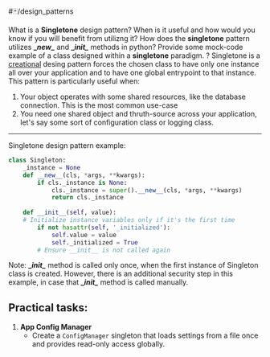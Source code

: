 #🃏/design_patterns

What is a **Singletone** design pattern? When is it useful and how would you know if you will benefit from utilizng it? How does the **singletone** pattern utilizes **\__new\__** and  **\__init\__** methods in python? Provide some mock-code example of a class designed within a **singletone** paradigm.
?
Singletone is a [creational](Creational%20patterns.md) desing pattern forces the chosen class to have only one instance all over your application and to have one global entrypoint to that instance. This pattern is particularly useful when:
1. Your object operates with some shared resources, like the database connection. This is the most common use-case
2. You need one shared object and thruth-source across your application, let's say some sort of configuration class or logging class.
------------------------------------------------------------
Singletone design pattern example:
```python
class Singleton: 
	_instance = None 
	def __new__(cls, *args, **kwargs): 
		if cls._instance is None: 
			cls._instance = super().__new__(cls, *args, **kwargs) 
			return cls._instance 
			
	def __init__(self, value): 
	# Initialize instance variables only if it's the first time 
		if not hasattr(self, '_initialized'): 
			self.value = value 
			self._initialized = True
		# Ensure __init__ is not called again
```
Note: **\__init\__** method is called only once, when the first instance of Singleton class is created. However, there is an additional security step in this example, in case that **\__init\__** method is called manually.
<!--SR:!2025-06-09,16,290-->

## Practical tasks:
<!--SR:!2027-01-07,635,330-->

1. **App Config Manager**
    - Create a `ConfigManager` singleton that loads settings from a file once and provides read-only access globally.